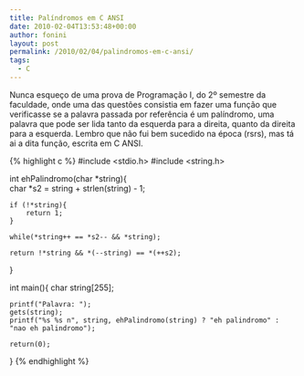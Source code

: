 ```yaml
---
title: Palíndromos em C ANSI
date: 2010-02-04T13:53:48+00:00
author: fonini
layout: post
permalink: /2010/02/04/palindromos-em-c-ansi/
tags:
  - C
---
```

Nunca esqueço de uma prova de Programação I, do 2º semestre da faculdade, onde uma das questões consistia em fazer uma função que verificasse se a palavra passada por referência é um palíndromo, uma palavra que pode ser lida tanto da esquerda para a direita, quanto da direita para a esquerda. Lembro que não fui bem sucedido na época (rsrs), mas tá ai a dita função, escrita em C ANSI.

{% highlight c %}
#include <stdio.h>
#include <string.h>

int ehPalindromo(char *string){    
	char *s2 = string + strlen(string) - 1;

	if (!*string){
		return 1;
	}

	while(*string++ == *s2-- && *string);

	return !*string && *(--string) == *(++s2);
}

int main(){
	char string[255];

	printf("Palavra: ");
	gets(string);
	printf("%s %s n", string, ehPalindromo(string) ? "eh palindromo" : "nao eh palindromo");

	return(0);
}
{% endhighlight %}